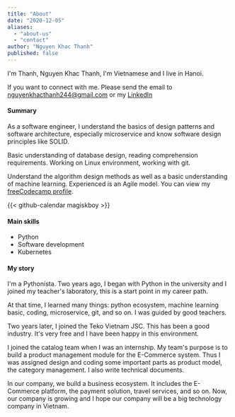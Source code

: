 ```yaml
---
title: "About"
date: "2020-12-05"
aliases:
  - "about-us"
  - "contact"
author: "Nguyen Khac Thanh"
published: false
---
```


I'm Thanh, Nguyen Khac Thanh, I'm Vietnamese and I live in Hanoi.

If you want to connect with me. Please send the email to nguyenkhacthanh244@gmail.com or my [LinkedIn](https://www.linkedin.com/in/thanh-nguyen-khac)


#### Summary
As a software engineer, I understand the basics of design patterns and software architecture, especially microservice and know software design principles like SOLID.


Basic understanding of database design, reading comprehension requirements.
Working on Linux environment, working with git.


Understand the algorithm design methods as well as a basic understanding of machine learning. Experienced is an Agile model.
You can view my [freeCodecamp profile](https://www.freecodecamp.org/nguyen-khac-thanh).


{{< github-calendar magiskboy >}}


#### Main skills
- Python
- Software development
- Kubernetes

#### My story

I'm a Pythonista. Two years ago, I began with Python in the university and I joined my teacher's laboratory, this is a start point in my career path.


At that time, I learned many things: python ecosystem, machine learning basic, coding, microservice, git, and so on. I was guided by good teachers.


Two years later, I joined the Teko Vietnam JSC. This has been a good industry. It's very free and I have been happy in this environment.


I joined the catalog team when I was an internship. My team's purpose is to build a product management module for the E-Commerce system. Thus I was assigned design and coding some important parts as product model, the category management. I also write technical documents.


In our company, we build a business ecosystem. It includes the E-Commerce platform, the payment solution, travel services, and so on. Now, our company is growing and I hope our company will be a big technology company in Vietnam.
